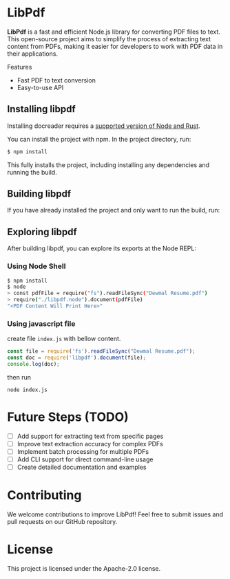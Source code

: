 # LibPdf

**LibPdf** is a fast and efficient Node.js library for converting PDF files to text. This open-source project aims to simplify the process of extracting text content from PDFs, making it easier for developers to work with PDF data in their applications.

Features
- Fast PDF to text conversion
- Easy-to-use API

## Installing libpdf

Installing docreader requires a [supported version of Node and Rust](https://github.com/neon-bindings/neon#platform-support).

You can install the project with npm. In the project directory, run:

```sh
$ npm install
```

This fully installs the project, including installing any dependencies and running the build.

## Building libpdf

If you have already installed the project and only want to run the build, run:


## Exploring libpdf

After building libpdf, you can explore its exports at the Node REPL:
### Using Node Shell
```sh
$ npm install
$ node
> const pdfFile = require("fs").readFileSync("Dewmal Resume.pdf")
> require("./libpdf.node").document(pdfFile)
"<PDF Content Will Print Here>"
```
### Using javascript file
create file `index.js` with bellow content.
```javascript
const file = require('fs').readFileSync("Dewmal Resume.pdf");
const doc = require('libpdf').document(file);
console.log(doc);
```
then run
```shell
node index.js
```

# Future Steps (TODO)
- [ ] Add support for extracting text from specific pages
- [ ] Improve text extraction accuracy for complex PDFs
- [ ] Implement batch processing for multiple PDFs
- [ ] Add CLI support for direct command-line usage
- [ ] Create detailed documentation and examples

# Contributing
We welcome contributions to improve LibPdf! Feel free to submit issues and pull requests on our GitHub repository.

# License
This project is licensed under the Apache-2.0 license.